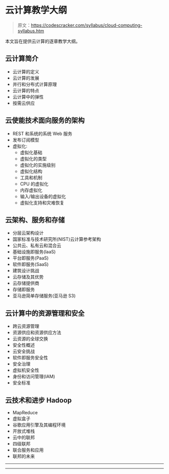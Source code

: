 # 云计算教学大纲

> 原文：<https://codescracker.com/syllabus/cloud-computing-syllabus.htm>

本文旨在提供云计算的逐章教学大纲。

## 云计算简介

*   云计算的定义
*   云计算的发展
*   并行和分布式计算原理
*   云计算的特点
*   云计算中的弹性
*   按需云供应

## 云使能技术面向服务的架构

*   REST 和系统的系统 Web 服务
*   发布订阅模型
*   虚拟化:
    *   虚拟化基础
    *   虚拟化的类型
    *   虚拟化的实施级别
    *   虚拟化结构
    *   工具和机制
    *   CPU 的虚拟化
    *   内存虚拟化
    *   输入/输出设备的虚拟化
    *   虚拟化支持和灾难恢复

## 云架构、服务和存储

*   分层云架构设计
*   国家标准与技术研究所(NIST)云计算参考架构
*   公共云、私有云和混合云
*   基础设施即服务(laaS)
*   平台即服务(PaaS)
*   软件即服务(SaaS)
*   建筑设计挑战
*   云存储及其优势
*   云存储提供商
*   存储即服务
*   亚马逊简单存储服务(亚马逊 S3)

## 云计算中的资源管理和安全

*   跨云资源管理
*   资源供应和资源供应方法
*   云资源的全球交换
*   安全性概述
*   云安全挑战
*   软件即服务安全性
*   安全治理
*   虚拟机安全性
*   身份和访问管理(IAM)
*   安全标准

## 云技术和进步 Hadoop

*   MapReduce
*   虚拟盒子
*   谷歌应用引擎及其编程环境
*   开放式堆栈
*   云中的联邦
*   四级联邦
*   联合服务和应用
*   联邦的未来

* * *

* * *